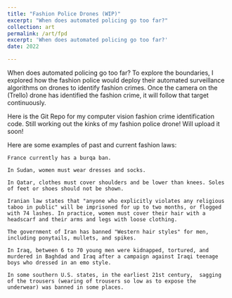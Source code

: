 ```yaml
---
title: "Fashion Police Drones (WIP)"
excerpt: "When does automated policing go too far?"
collection: art
permalink: /art/fpd
excerpt: 'When does automated policing go too far?'
date: 2022

---
```


When does automated policing go too far? To explore the boundaries, I explored how the fashion police would deploy their automated surveillance algorithms on drones to identify fashion crimes. Once the camera on the (Trello) drone has identified the fashion crime, it will follow that target continuously.

Here is the Git Repo for my computer vision fashion crime identification code. Still working out the kinks of my fashion police drone! Will upload it soon!

Here are some examples of past and current fashion laws:

    France currently has a burqa ban.

    In Sudan, women must wear dresses and socks.

    In Qatar, clothes must cover shoulders and be lower than knees. Soles of feet or shoes should not be shown. 

    Iranian law states that "anyone who explicitly violates any religious taboo in public" will be imprisoned for up to two months, or flogged with 74 lashes. In practice, women must cover their hair with a headscarf and their arms and legs with loose clothing.

    The government of Iran has banned "Western hair styles" for men, including ponytails, mullets, and spikes.

    In Iraq, between 6 to 70 young men were kidnapped, tortured, and murdered in Baghdad and Iraq after a campaign against Iraqi teenage boys who dressed in an emo style. 

    In some southern U.S. states, in the earliest 21st century,  sagging of the trousers (wearing of trousers so low as to expose the underwear) was banned in some places.
